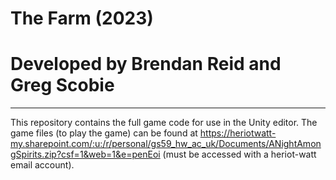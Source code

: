 # The Farm (2023)
# Developed by Brendan Reid and Greg Scobie
-------------------------------------------

This repository contains the full game code for use in the Unity editor.
The game files (to play the game) can be found at https://heriotwatt-my.sharepoint.com/:u:/r/personal/gs59_hw_ac_uk/Documents/ANightAmongSpirits.zip?csf=1&web=1&e=penEoi (must be accessed with a heriot-watt email account).
